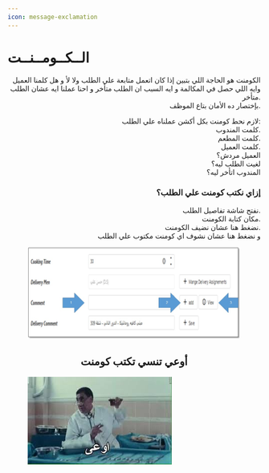 ```yaml
---
icon: message-exclamation
---
```


# الــكــومــنــت

<p align="right">الكومنت هو الحاجة اللي بتبين إذا كان اتعمل متابعة علي الطلب ولا لأ و هل كلمنا العميل وايه اللي حصل في المكالمة و ايه السبب ان الطلب متأخر و احنا عملنا ايه عشان الطلب متأخر.
<br>بإختصار ده الأمان بتاع الموظف.</p>

<p align="right">لازم نحط كومنت بكل أكشن عملناه علي الطلب:
<br>كلمت المندوب.
<br>كلمت المطعم.
<br>كلمت العميل.
<br>العميل مردش؟
<br>لغيت الطلب ليه؟
<br>المندوب اتأخر ليه؟</p>

<h3 align="right">إزاي نكتب كومنت علي الطلب؟</h3>

<p align="right">نفتح شاشة تفاصيل الطلب.
<br>مكان كتابة الكومنت.
<br>نضغط هنا عشان نضيف الكومنت.
<br>و نضغط هنا عشان نشوف اي كومنت مكتوب علي الطلب</p>

<figure><img src=".gitbook/assets/Comment.jpg" alt=""><figcaption></figcaption></figure>

<h2 align="center">أوعي تنسي تكتب كومنت</h2>

<figure><img src=".gitbook/assets/images (1).jfif" alt=""><figcaption></figcaption></figure>
